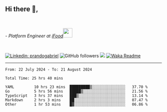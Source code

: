 <h2>Hi there  👋,</h2> </br>

<p><em>- Platform Engineer at <a href="https://www.ifood.com.br/">iFood</a><img src="https://media.giphy.com/media/WUlplcMpOCEmTGBtBW/giphy.gif" width="30"> 
</em></p></br>


[![Linkedin: prandogabriel](https://img.shields.io/badge/-prandogabriel-blue?style=flat-square&logo=Linkedin&logoColor=white&link=https://www.linkedin.com/in/prandogabriel/)](https://www.linkedin.com/in/prandogabriel)
![GitHub followers](https://img.shields.io/github/followers/prandogabriel?label=Follow&style=social)
![](https://visitor-badge.glitch.me/badge?page_id=prandogabriel.prandogabriel)
[![Waka Readme](https://github.com/prandogabriel/prandogabriel/actions/workflows/update-stats.yml.yml/badge.svg)](https://github.com/prandogabriel/prandogabriel/actions/workflows/update-stats.yml.yml)

---

<!--START_SECTION:waka-->

```golang
From: 22 July 2024 - To: 21 August 2024

Total Time: 25 hrs 40 mins

YAML         10 hrs 23 mins  █████████▒░░░░░░░░░░░░░░░   37.70 %
Go           5 hrs 56 mins   █████▒░░░░░░░░░░░░░░░░░░░   21.56 %
TypeScript   3 hrs 37 mins   ███▒░░░░░░░░░░░░░░░░░░░░░   13.14 %
Markdown     2 hrs 3 mins    ██░░░░░░░░░░░░░░░░░░░░░░░   07.47 %
Other        1 hr 53 mins    █▓░░░░░░░░░░░░░░░░░░░░░░░   06.86 %
```

<!--END_SECTION:waka-->
